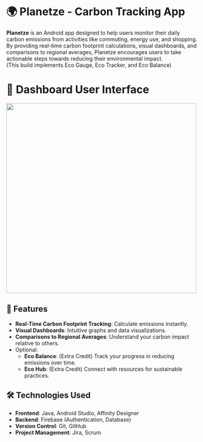 # 🌍 Planetze - Carbon Tracking App  

**Planetze** is an Android app designed to help users monitor their daily carbon emissions from activities like commuting, energy use, and shopping. By providing real-time carbon footprint calculations, visual dashboards, and comparisons to regional averages, Planetze encourages users to take actionable steps towards reducing their environmental impact.  
(This build implements Eco Gauge, Eco Tracker, and Eco Balance)


# 📱 Dashboard User Interface
<img src="https://github.com/user-attachments/assets/a67c53ce-6ca0-493b-b3aa-c36c16d593c2" height="500">


## 🚀 Features  
- **Real-Time Carbon Footprint Tracking**: Calculate emissions instantly.  
- **Visual Dashboards**: Intuitive graphs and data visualizations.  
- **Comparisons to Regional Averages**: Understand your carbon impact relative to others.  
- Optional:  
  - **Eco Balance**: (Extra Credit) Track your progress in reducing emissions over time.  
  - **Eco Hub**: (Extra Credit) Connect with resources for sustainable practices.  


## 🛠️ Technologies Used  
- **Frontend**: Java, Android Studio, Affinity Designer
- **Backend**: Firebase (Authentication, Database)  
- **Version Control**: Git, GitHub  
- **Project Management**: Jira, Scrum  
